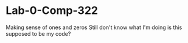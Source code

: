 # Lab-0-Comp-322
Making sense of ones and zeros
Still don't know what I'm doing is this supposed to be my code?
